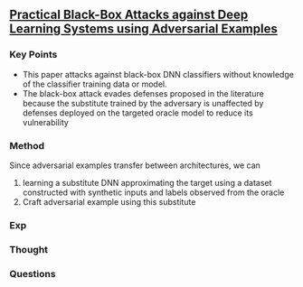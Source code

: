 ## [Practical Black-Box Attacks against Deep Learning Systems using Adversarial Examples](https://arxiv.org/abs/1602.02697)


### Key Points
- This paper attacks against black-box DNN classifiers without knowledge of the classifier training data or model.
- The black-box attack evades defenses proposed in the literature because the substitute trained by the adversary is unaffected by defenses deployed on
the targeted oracle model to reduce its vulnerability

### Method
Since adversarial examples transfer between architectures, we can 

1. learning a substitute DNN approximating the target using a dataset constructed with synthetic inputs and labels observed from the oracle
2. Craft adversarial example using this substitute


### Exp


### Thought


### Questions
